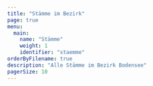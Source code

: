 ```yaml
---
title: "Stämme im Bezirk"
page: true
menu:
  main:
    name: "Stämme"
    weight: 1
    identifier: "staemme"
orderByFilename: true
description: "Alle Stämme im Bezirk Bodensee"
pagerSize: 10
---
```

